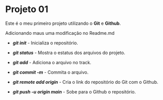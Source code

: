 # Projeto 01

Este é o meu primeiro projeto utilizando o **Git** e **Github**.

Adicionando maus uma modificação no Readme.md

- ***git init*** - Inicializa o repositório.

- ***git status*** - Mostra o estatus dos arquivos do projeto.

- ***git add*** - Adiciona o arquivo no track.

- ***git commit -m*** - Commita o arquivo.

- ***git remote add origin*** - Cria o link do repositório do Git com o Github.

- ***git push -u origin main*** - Sobe para o Github o repositório.